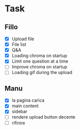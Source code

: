 # Task

## Fillo

- [x] Upload file
- [x] File list
- [x] Q&A
- [x] Loading chroma on startup
- [x] Limit one question at a time
- [ ] Improve chroma on startup
- [ ] Loading gif during the upload

## Manu

- [x] la pagina carica
- [x] main content
- [x] sidebar
- [ ] rendere upload button decente
- [ ] rifinire
